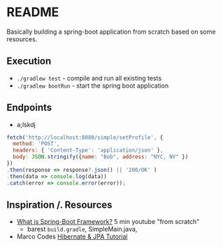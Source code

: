 # README

Basically building a spring-boot application from scratch based on some resources.

## Execution

- `./gradlew test` - compile and run all existing tests
- `./gradlew bootRun` - start the spring boot application

## Endpoints

- a;lskdj
```javascript
fetch('http://localhost:8080/simple/setProfile', {
  method: 'POST',
  headers: { 'Content-Type': 'application/json' },
  body: JSON.stringify({name: "Bob", address: "NYC, NY" })
})
.then(response => response?.json() || '200/OK' )
.then(data => console.log(data))
.catch(error => console.error(error));
```

## Inspiration /. Resources

- [What is Spring-Boot Framework?](https://www.youtube.com/watch?v=LSEYdU8Dp9Y) 5 min youtube "from scratch"
  - barest `build.gradle`, SimpleMain.java,
- Marco Codes [Hibernate & JPA Tutorial](https://www.youtube.com/watch?v=xHminZ9Dxm4)